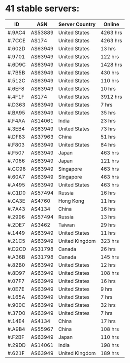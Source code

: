 # 41 stable servers:

| ID | ASN | Server Country | Online |
| ------ | ------ | ------ | ------ |
| #.9AC4 | AS53889 | United States | 4263 hrs |
| #.7CCE | AS174 | United States | 4263 hrs |
| #.602D | AS63949 | United States | 13 hrs |
| #.9701 | AS63949 | United States | 122 hrs |
| #.6D9C | AS63949 | United States | 1428 hrs |
| #.7B5B | AS63949 | United States | 430 hrs |
| #.512C | AS63949 | United States | 110 hrs |
| #.6EF8 | AS63949 | United States | 10 hrs |
| #.4F1F | AS174 | United States | 3912 hrs |
| #.D363 | AS63949 | United States | 7 hrs |
| #.BA95 | AS63949 | United States | 35 hrs |
| #.F4AA | AS14061 | India | 23 hrs |
| #.3EB4 | AS63949 | United States | 73 hrs |
| #.DF83 | AS37963 | China | 51 hrs |
| #.F803 | AS63949 | United States | 84 hrs |
| #.F507 | AS63949 | Japan | 463 hrs |
| #.7066 | AS63949 | Japan | 121 hrs |
| #.CC96 | AS63949 | Singapore | 463 hrs |
| #.60A7 | AS63949 | Singapore | 463 hrs |
| #.A495 | AS63949 | United States | 463 hrs |
| #.C1D0 | AS57494 | Russia | 16 hrs |
| #.CA3E | AS4760 | Hong Kong | 11 hrs |
| #.7A43 | AS4134 | China | 16 hrs |
| #.2996 | AS57494 | Russia | 13 hrs |
| #.2DE7 | AS3462 | Taiwan | 29 hrs |
| #.1449 | AS63949 | United States | 11 hrs |
| #.21C5 | AS63949 | United Kingdom | 323 hrs |
| #.D2CD | AS31798 | Canada | 26 hrs |
| #.A36B | AS31798 | Canada | 145 hrs |
| #.82B0 | AS63949 | United States | 12 hrs |
| #.8D97 | AS63949 | United States | 108 hrs |
| #.07F7 | AS63949 | United States | 16 hrs |
| #.0E7E | AS63949 | United States | 9 hrs |
| #.165A | AS63949 | United States | 7 hrs |
| #.900C | AS63949 | United States | 32 hrs |
| #.37D0 | AS63949 | United States | 7 hrs |
| #.14E4 | AS4134 | China | 17 hrs |
| #.A9B4 | AS55967 | China | 108 hrs |
| #.F2BF | AS63949 | Japan | 110 hrs |
| #.29DD | AS14061 | India | 198 hrs |
| #.621F | AS63949 | United Kingdom | 189 hrs |

